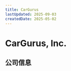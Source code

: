 ```yaml
---
title: CarGurus
lastUpdated: 2025-09-03
createdDate: 2025-05-02
---
```


# CarGurus, Inc.

## 公司信息

<DirectHireCompanyTable state="massachusetts" city="boston" companyJsonFileName="cargurus" />
